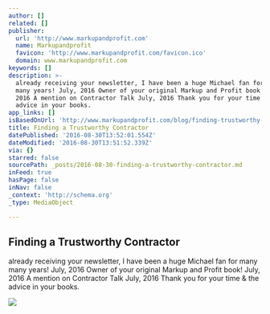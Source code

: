 ```yaml
---
author: []
related: []
publisher:
  url: 'http://www.markupandprofit.com'
  name: Markupandprofit
  favicon: 'http://www.markupandprofit.com/favicon.ico'
  domain: www.markupandprofit.com
keywords: []
description: >-
  already receiving your newsletter, I have been a huge Michael fan for many
  many years! July, 2016 Owner of your original Markup and Profit book! July,
  2016 A mention on Contractor Talk July, 2016 Thank you for your time & the
  advice in your books.
app_links: []
isBasedOnUrl: 'http://www.markupandprofit.com/blog/finding-trustworthy-contractor'
title: Finding a Trustworthy Contractor
datePublished: '2016-08-30T13:52:01.554Z'
dateModified: '2016-08-30T13:51:52.339Z'
via: {}
starred: false
sourcePath: _posts/2016-08-30-finding-a-trustworthy-contractor.md
inFeed: true
hasPage: false
inNav: false
_context: 'http://schema.org'
_type: MediaObject

---
```

<article style=""><h1>Finding a Trustworthy Contractor</h1><p>already receiving your newsletter, I have been a huge Michael fan for many many years! July, 2016 Owner of your original Markup and Profit book! July, 2016 A mention on Contractor Talk July, 2016 Thank you for your time &amp; the advice in your books.</p><img src="http://www.markupandprofit.com/sites/all/themes/velomarkup/images/What-We-Do.jpg" /></article>